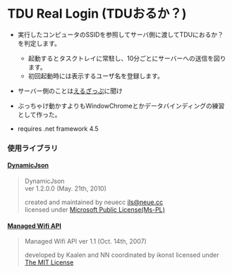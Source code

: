 # TDU Real Login (TDUおるか？)

* 実行したコンピュータのSSIDを参照してサーバ側に渡してTDUにおるか？を判定します。
  + 起動するとタスクトレイに常駐し、10分ごとにサーバーへの送信を図ります。
  + 初回起動時には表示するユーザ名を登録します。

* サーバー側のことは[えるざっぷ](https://github.com/elzzup)に聞け

* ぶっちゃけ動かすよりもWindowChromeとかデータバインディングの練習として作った。

* requires .net framework 4.5

### 使用ライブラリ

#### [DynamicJson](http://dynamicjson.codeplex.com/)

> DynamicJson  
> ver 1.2.0.0 (May. 21th, 2010)
> 
> created and maintained by neuecc <ils@neue.cc>  
> licensed under [Microsoft Public License(Ms-PL)](http://dynamicjson.codeplex.com/license)

#### [Managed Wifi API](https://managedwifi.codeplex.com/)

> Managed Wifi API
> ver 1.1 (Oct. 14th, 2007)
> 
> developed by Kaalen and NN
> coordinated by ikonst
> licensed under [The MIT License](https://managedwifi.codeplex.com/license)
